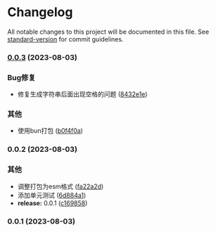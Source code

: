 # Changelog

All notable changes to this project will be documented in this file. See [standard-version](https://github.com/conventional-changelog/standard-version) for commit guidelines.

### [0.0.3](https://github.com/renzp94/classes/compare/v0.0.2...v0.0.3) (2023-08-03)


### Bug修复

* 修复生成字符串后面出现空格的问题 ([8432e1e](https://github.com/renzp94/classes/commit/8432e1e9b532167eb967276251b8c811a545400b))


### 其他

* 使用bun打包 ([b0f4f0a](https://github.com/renzp94/classes/commit/b0f4f0a5da4a73911897e431818081f36bc66f1c))

### 0.0.2 (2023-08-03)


### 其他

* 调整打包为esm格式 ([fa22a2d](https://github.com/renzp94/classes/commit/fa22a2daf833c3234944b156cc0596ee11eb0bc6))
* 添加单元测试 ([6d884a1](https://github.com/renzp94/classes/commit/6d884a10248351f8a0eff28c5e4ac8e40ef95ff6))
* **release:** 0.0.1 ([c169858](https://github.com/renzp94/classes/commit/c169858a7f2a46611bbe74376d77f4fbec686e3d))

### 0.0.1 (2023-08-03)
